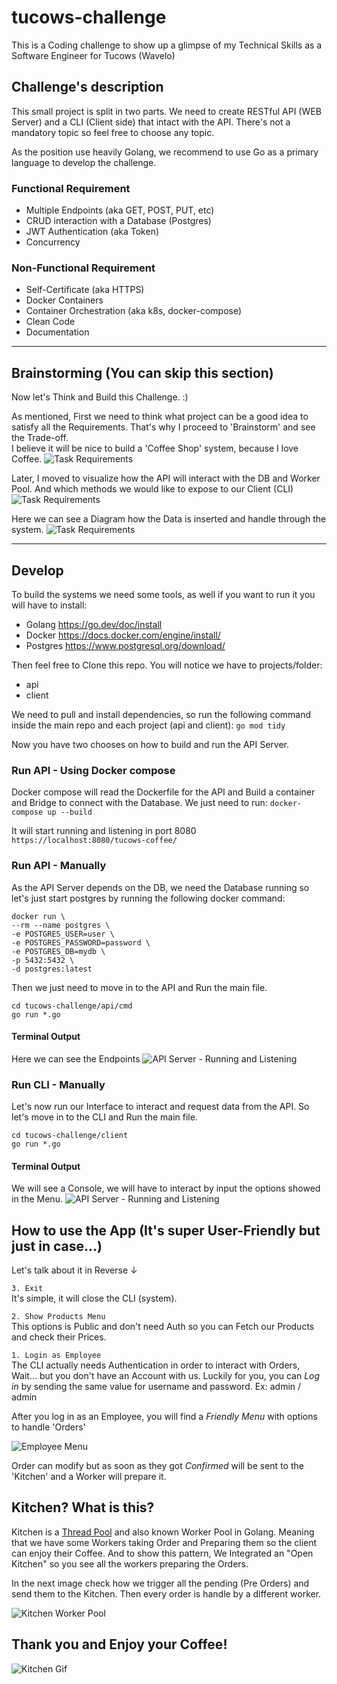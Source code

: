 # tucows-challenge
This is a Coding challenge to show up a glimpse of my Technical Skills as a Software Engineer for Tucows (Wavelo) 

## Challenge's description
This small project is split in two parts. We need to create RESTful API (WEB Server) and a CLI (Client side) that intact with the API.
There's not a mandatory topic so feel free to choose any topic. 

As the position use heavily Golang, we recommend to use Go as a primary language to develop the challenge. 

### Functional Requirement
- Multiple Endpoints (aka GET, POST, PUT, etc)
- CRUD interaction with a Database (Postgres)
- JWT Authentication (aka Token)
- Concurrency

### Non-Functional Requirement
- Self-Certificate (aka HTTPS)
- Docker Containers
- Container Orchestration (aka k8s, docker-compose)
- Clean Code
- Documentation

_______

## Brainstorming (You can skip this section)
Now let's Think and Build this Challenge. :) 

As mentioned, First we need to think what project can be a good idea to satisfy all the Requirements. That's why I proceed to 'Brainstorm' and see the Trade-off.  
I believe it will be nice to build a 'Coffee Shop' system, because I love Coffee.
![Task Requirements](https://i.postimg.cc/dVWhdW9n/Requirements-and-Possible-Ideas.jpg)

Later, I moved to visualize how the API will interact with the DB and Worker Pool. And which methods we would like to expose to our Client (CLI)
![Task Requirements](https://i.postimg.cc/xdccPKxQ/Functions-and-Infra.jpg)


Here we can see a Diagram how the Data is inserted and handle through the system. 
![Task Requirements](https://i.postimg.cc/pd4ycp4F/Diagram.jpg)


_______

## Develop

To build the systems we need some tools, as well if you want to run it you will have to install:
- Golang https://go.dev/doc/install
- Docker https://docs.docker.com/engine/install/
- Postgres https://www.postgresql.org/download/

Then feel free to Clone this repo. You will notice we have to projects/folder:
- api 
- client

We need to pull and install dependencies, so run the following command inside the main repo and each project (api and client):
```go mod tidy```

Now you have two chooses on how to build and run the API Server. 

### Run API - Using Docker compose

Docker compose will read the Dockerfile for the API and Build a container and Bridge to connect with the Database. We just need to run: 
```docker-compose up --build```

It will start running and listening in port 8080 
```https://localhost:8080/tucows-coffee/``` 


### Run API - Manually
As the API Server depends on the DB, we need the Database running so let's just start postgres by running the following docker command:
```
docker run \
--rm --name postgres \
-e POSTGRES_USER=user \
-e POSTGRES_PASSWORD=password \
-e POSTGRES_DB=mydb \
-p 5432:5432 \
-d postgres:latest
```

Then we just need to move in to the API and Run the main file. 
```
cd tucows-challenge/api/cmd
go run *.go
```

#### Terminal Output
Here we can see the Endpoints
![API Server - Running and Listening](https://i.postimg.cc/xCVnbHBt/Screenshot-2024-08-28-at-14-00-14.png)


### Run CLI - Manually
Let's now run our Interface to interact and request data from the API. So let's move in to the CLI and Run the main file.
```
cd tucows-challenge/client
go run *.go
```

#### Terminal Output
We will see a Console, we will have to interact by input the options showed in the Menu. 
![API Server - Running and Listening](https://i.postimg.cc/FsCvVw2f/Screenshot-2024-08-28-at-14-04-32.png)




## How to use the App (It's super User-Friendly but just in case...)
Let's talk about it in Reverse ↓

```3. Exit```<br>
It's simple, it will close the CLI (system). 

```2. Show Products Menu```<br>
This options is Public and don't need Auth so you can Fetch our Products and check their Prices.


```1. Login as Employee``` <br>
The CLI actually needs Authentication in order to interact with Orders, Wait... but you don't have an Account with us. Luckily for you, you can *Log in* by sending the same value for username and password. Ex: admin / admin

After you log in as an Employee, you will find a *Friendly Menu* with options to handle 'Orders'


![Employee Menu](https://i.postimg.cc/xT8D8tc9/Screenshot-2024-08-28-at-14-17-30.png)

Order can modify but as soon as they got *Confirmed* will be sent to the 'Kitchen' and a Worker will prepare it. 

## Kitchen? What is this? 

Kitchen is a [Thread Pool](https://en.wikipedia.org/wiki/Thread_pool) and also known Worker Pool in Golang. Meaning that we have some Workers taking Order and Preparing them so the client can enjoy their Coffee.
And to show this pattern, We Integrated an "Open Kitchen" so you see all the workers preparing the Orders. 

In the next image check how we trigger all the pending (Pre Orders) and send them to the Kitchen. Then every order is handle by a different worker.


![Kitchen Worker Pool](https://i.postimg.cc/MZr3Pxp8/Screenshot-2024-08-28-at-14-31-05.png)




## Thank you and Enjoy your Coffee!
![Kitchen Gif](https://cdn.dribbble.com/users/939968/screenshots/2362151/chefs-cooking.gif)

